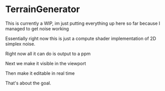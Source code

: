 # TerrainGenerator

This is currently a WIP, im just putting everything up here so far because I managed to get noise working

Essentially right now this is just a compute shader implementation of 2D simplex noise.

Right now all it can do is output to a ppm

Next we make it visible in the viewport

Then make it editable in real time

That's about the goal.
